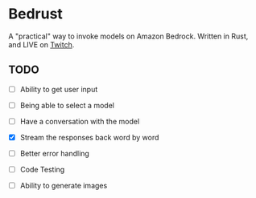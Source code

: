 # Bedrust

A "practical" way to invoke models on Amazon Bedrock. Written in Rust, and LIVE on [Twitch](https://twitch.tv/ruptwelve).

## TODO
- [ ] Ability to get user input
- [ ] Being able to select a model
- [ ] Have a conversation with the model
- [x] Stream the responses back word by word
- [ ] Better error handling
- [ ] Code Testing
- [ ] Ability to generate images

